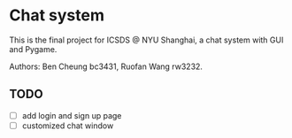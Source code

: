 # Chat system
This is the final project for ICSDS @ NYU Shanghai, a chat system with GUI and Pygame. 

Authors: Ben Cheung bc3431, Ruofan Wang rw3232.

## TODO
- [ ] add login and sign up page
- [ ] customized chat window 
